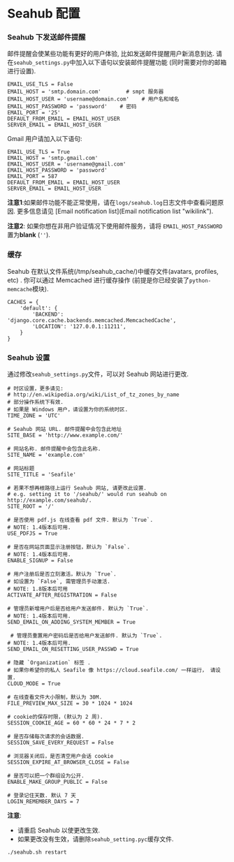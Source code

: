 # Seahub 配置

### Seahub 下发送邮件提醒

邮件提醒会使某些功能有更好的用户体验, 比如发送邮件提醒用户新消息到达.
请在`seahub_settings.py`中加入以下语句以安装邮件提醒功能
(同时需要对你的邮箱进行设置).

    EMAIL_USE_TLS = False
    EMAIL_HOST = 'smtp.domain.com'        # smpt 服务器
    EMAIL_HOST_USER = 'username@domain.com'    # 用户名和域名
    EMAIL_HOST_PASSWORD = 'password'    # 密码
    EMAIL_PORT = '25'
    DEFAULT_FROM_EMAIL = EMAIL_HOST_USER
    SERVER_EMAIL = EMAIL_HOST_USER

Gmail 用户请加入以下语句:

    EMAIL_USE_TLS = True
    EMAIL_HOST = 'smtp.gmail.com'
    EMAIL_HOST_USER = 'username@gmail.com'
    EMAIL_HOST_PASSWORD = 'password'
    EMAIL_PORT = 587
    DEFAULT_FROM_EMAIL = EMAIL_HOST_USER
    SERVER_EMAIL = EMAIL_HOST_USER

**注意1**:如果邮件功能不能正常使用，请在`logs/seahub.log`日志文件中查看问题原因.
更多信息请见 [Email notification
list](Email notification list "wikilink").

**注意2**:
如果你想在非用户验证情况下使用邮件服务，请将 `EMAIL_HOST_PASSWORD` 置为**blank** (`''`).

### 缓存

Seahub 在默认文件系统(/tmp/seahub\_cache/)中缓存文件(avatars, profiles,
etc) . 你可以通过 Memcached 进行缓存操作
(前提是你已经安装了`python-memcache`模块).

    CACHES = {
        'default': {
            'BACKEND': 'django.core.cache.backends.memcached.MemcachedCache',
            'LOCATION': '127.0.0.1:11211',
        }
    }

### Seahub 设置

通过修改`seahub_settings.py`文件，可以对 Seahub 网站进行更改.


    # 时区设置，更多请见:
    # http://en.wikipedia.org/wiki/List_of_tz_zones_by_name
    # 部分操作系统下有效.
    # 如果是 Windows 用户，请设置为你的系统时区.
    TIME_ZONE = 'UTC'

    # Seahub 网站 URL. 邮件提醒中会包含此地址
    SITE_BASE = 'http://www.example.com/'

    # 网站名称. 邮件提醒中会包含此名称.
    SITE_NAME = 'example.com'

    # 网站标题
    SITE_TITLE = 'Seafile'

    # 若果不想再根路径上运行 Seahub 网站, 请更改此设置.
    # e.g. setting it to '/seahub/' would run seahub on http://example.com/seahub/.
    SITE_ROOT = '/'

    # 是否使用 pdf.js 在线查看 pdf 文件. 默认为 `True`.
    # NOTE: 1.4版本后可用.
    USE_PDFJS = True

    # 是否在网站页面显示注册按钮，默认为 `False`.
    # NOTE: 1.4版本后可用.
    ENABLE_SIGNUP = False

    # 用户注册后是否立刻激活，默认为 `True`.
    # 如设置为 `False`, 需管理员手动激活.
    # NOTE: 1.8版本后可用
    ACTIVATE_AFTER_REGISTRATION = False

    # 管理员新增用户后是否给用户发送邮件. 默认为 `True`.
    # NOTE: 1.4版本后可用.
    SEND_EMAIL_ON_ADDING_SYSTEM_MEMBER = True

     # 管理员重置用户密码后是否给用户发送邮件. 默认为 `True`.
    # NOTE: 1.4版本后可用.
    SEND_EMAIL_ON_RESETTING_USER_PASSWD = True

    # 隐藏 `Organization` 标签 .
    # 如果你希望你的私人 Seafile 像 https://cloud.seafile.com/ 一样运行， 请设置.
    CLOUD_MODE = True

    # 在线查看文件大小限制，默认为 30M.
    FILE_PREVIEW_MAX_SIZE = 30 * 1024 * 1024

    # cookie的保存时限，(默认为 2 周).
    SESSION_COOKIE_AGE = 60 * 60 * 24 * 7 * 2

    # 是否存储每次请求的会话数据.
    SESSION_SAVE_EVERY_REQUEST = False

    # 浏览器关闭后，是否清空用户会话 cookie
    SESSION_EXPIRE_AT_BROWSER_CLOSE = False
    
    # 是否可以把一个群组设为公开.
    ENABLE_MAKE_GROUP_PUBLIC = False
    
    # 登录记住天数. 默认 7 天
    LOGIN_REMEMBER_DAYS = 7

**注意**:

-   请重启 Seahub 以使更改生效.
-   如果更改没有生效，请删除`seahub_setting.pyc`缓存文件.

<!-- -->

    ./seahub.sh restart

